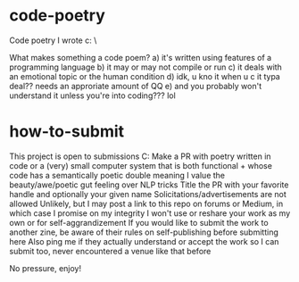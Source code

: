 # code-poetry
Code poetry I wrote c: \

What makes something a code poem? 
a) it's written using features of a programming language
b) it may or may not compile or run
c) it deals with an emotional topic or the human condition 
d) idk, u kno it when u c it typa deal?? needs an approriate amount of QQ 
e) and you probably won't understand it unless you're into coding??? lol

# how-to-submit

This project is open to submissions C:
Make a PR with poetry written in code or a (very) small computer system that is both functional + whose code has a semantically poetic double meaning 
I value the beauty/awe/poetic gut feeling over NLP tricks
Title the PR with your favorite handle and optionally your given name
Solicitations/advertisements are not allowed
Unlikely, but I may post a link to this repo on forums or Medium, in which case I promise on my integrity I won't use or reshare your work as my own or for self-aggrandizement
If you would like to submit the work to another zine, be aware of their rules on self-publishing before submitting here
Also ping me if they actually understand or accept the work so I can submit too, never encountered a venue like that before


No pressure, enjoy!

